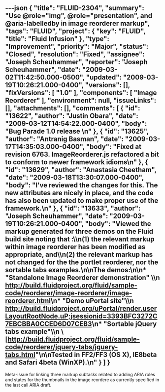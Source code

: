 ---json
{
  "title": "FLUID-2304",
  "summary": "Use @role=\"img\", @role=\"presentation\", and @aria-labelledby in image reorderer markup",
  "tags": "FLUID",
  "project": {
    "key": "FLUID",
    "title": "Fluid Infusion"
  },
  "type": "Improvement",
  "priority": "Major",
  "status": "Closed",
  "resolution": "Fixed",
  "assignee": "Joseph Scheuhammer",
  "reporter": "Joseph Scheuhammer",
  "date": "2009-03-02T11:42:50.000-0500",
  "updated": "2009-03-19T10:26:21.000-0400",
  "versions": [],
  "fixVersions": [
    "1.0"
  ],
  "components": [
    "Image Reorderer"
  ],
  "environment": null,
  "issueLinks": [],
  "attachments": [],
  "comments": [
    {
      "id": "13622",
      "author": "Justin Obara",
      "date": "2009-03-12T14:54:22.000-0400",
      "body": "Bug Parade 1.0 release&#x20;\n"
    },
    {
      "id": "13625",
      "author": "Antranig Basman",
      "date": "2009-03-17T14:35:03.000-0400",
      "body": "Fixed at revision 6763. ImageReorderer.js refactored a bit to conform to newer framework idioms\n"
    },
    {
      "id": "13629",
      "author": "Anastasia Cheetham",
      "date": "2009-03-18T13:30:07.000-0400",
      "body": "I've reviewed the changes for this. The new attributes are nicely in place, and the code has also been updated to make proper use of the framework.\n"
    },
    {
      "id": "13633",
      "author": "Joseph Scheuhammer",
      "date": "2009-03-19T10:26:21.000-0400",
      "body": "Viewed the markup generated for three demos on the Fluid build site noting that :\\\n(1) the relevant markup within image reorderer has been modified as appropriate, and\\\n(2) the relevant markup has **not** changed for the the portlet reorderer, nor the sortable tabs examples.\n\nThe demos:\n\n* \"Standalone Image Reorderer demonstration\" \\\n  &#x20;   <http://build.fluidproject.org/fluid/sample-code/reorderer/image-reorderer/image-reorderer.html>\n* \"Demo uPortal site\"\\\n  &#x20;   <http://build.fluidproject.org/uPortal/render.userLayoutRootNode.uP;jsessionid=3393BFC3272C7EBCBBA0CCED6D07CEB3>\n* \"Sortable jQuery tabs example\"\\\n  &#x20;   \\[<http://build.fluidproject.org/fluid/sample-code/reorderer/jquery-tabs/jquery-tabs.html>\"\n\nTested in FF2/FF3 (OS X), IE8beta and Safari 4beta (WinXP).\n"
    }
  ]
}
---
Meta-issue for linking three markup subtasks related to adding ARIA roles and states for the thumbnails in the image reordere as currently specified in the last call ARIA draft.

        